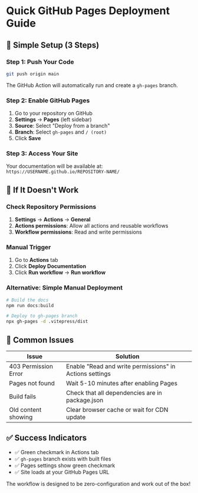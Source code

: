 # Quick GitHub Pages Deployment Guide

## 🚀 Simple Setup (3 Steps)

### Step 1: Push Your Code
```bash
git push origin main
```
The GitHub Action will automatically run and create a `gh-pages` branch.

### Step 2: Enable GitHub Pages
1. Go to your repository on GitHub
2. **Settings** → **Pages** (left sidebar)
3. **Source**: Select "Deploy from a branch"
4. **Branch**: Select `gh-pages` and `/ (root)`
5. Click **Save**

### Step 3: Access Your Site
Your documentation will be available at:
`https://USERNAME.github.io/REPOSITORY-NAME/`

## 🔧 If It Doesn't Work

### Check Repository Permissions
1. **Settings** → **Actions** → **General**
2. **Actions permissions**: Allow all actions and reusable workflows
3. **Workflow permissions**: Read and write permissions

### Manual Trigger
1. Go to **Actions** tab
2. Click **Deploy Documentation** 
3. Click **Run workflow** → **Run workflow**

### Alternative: Simple Manual Deployment
```bash
# Build the docs
npm run docs:build

# Deploy to gh-pages branch
npx gh-pages -d .vitepress/dist
```

## 🐛 Common Issues

| Issue | Solution |
|-------|----------|
| 403 Permission Error | Enable "Read and write permissions" in Actions settings |
| Pages not found | Wait 5-10 minutes after enabling Pages |
| Build fails | Check that all dependencies are in package.json |
| Old content showing | Clear browser cache or wait for CDN update |

## ✅ Success Indicators

- ✅ Green checkmark in Actions tab
- ✅ `gh-pages` branch exists with built files
- ✅ Pages settings show green checkmark
- ✅ Site loads at your GitHub Pages URL

The workflow is designed to be zero-configuration and work out of the box!
